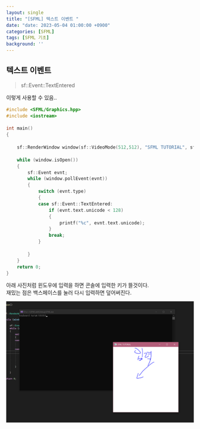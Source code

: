 ```yaml
---
layout: single
title: "[SFML] 텍스트 이벤트 "
date: "date: 2023-05-04 01:00:00 +0900"
categories: [SFML]
tags: [SFML 기초]
background: ''
---
```

## 텍스트 이벤트

>sf::Event::TextEntered

이렇게 사용할 수 있음..

```c++
#include <SFML/Graphics.hpp>
#include <iostream>

int main()
{
 
    sf::RenderWindow window(sf::VideoMode(512,512), "SFML TUTORIAL", sf::Style::Close | sf::Style::Resize);

    while (window.isOpen())
    {
        sf::Event evnt;
        while (window.pollEvent(evnt))
        {
            switch (evnt.type)
            {
            case sf::Event::TextEntered:
                if (evnt.text.unicode < 128)
                {
                    printf("%c", evnt.text.unicode);
                }
                break;
            }
      
        }
    }
    return 0;
}   
```
아래 사진처럼 윈도우에 입력을 하면 콘솔에 입력한 키가 뜰것이다.  
재밌는 점은 백스페이스를 눌러 다시 입력하면 덮어써진다.

![shot](/assets/images/Capture.PNG)